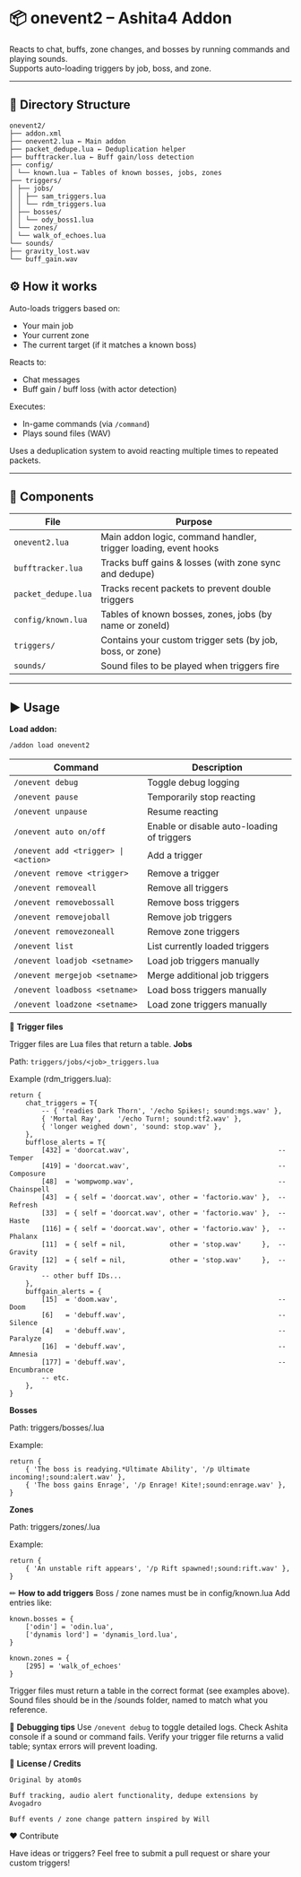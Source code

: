 # 📦 onevent2 – Ashita4 Addon

Reacts to chat, buffs, zone changes, and bosses by running commands and playing sounds.  
Supports auto-loading triggers by job, boss, and zone.

---

## 📂 Directory Structure
```
onevent2/
├── addon.xml
├── onevent2.lua ← Main addon
├── packet_dedupe.lua ← Deduplication helper
├── bufftracker.lua ← Buff gain/loss detection
├── config/
│ └── known.lua ← Tables of known bosses, jobs, zones
├── triggers/
│ ├── jobs/
│ │ ├── sam_triggers.lua
│ │ └── rdm_triggers.lua
│ ├── bosses/
│ │ └── ody_boss1.lua
│ └── zones/
│ └── walk_of_echoes.lua
└── sounds/
├── gravity_lost.wav
└── buff_gain.wav
```
## ⚙ How it works

Auto-loads triggers based on:

- Your main job  
- Your current zone  
- The current target (if it matches a known boss)

Reacts to:

- Chat messages  
- Buff gain / buff loss (with actor detection)

Executes:

- In-game commands (via `/command`)  
- Plays sound files (WAV)

Uses a deduplication system to avoid reacting multiple times to repeated packets.

---

## 🧩 Components

| File                  | Purpose                                                 |
|-----------------------|---------------------------------------------------------|
| `onevent2.lua`        | Main addon logic, command handler, trigger loading, event hooks |
| `bufftracker.lua`     | Tracks buff gains & losses (with zone sync and dedupe)  |
| `packet_dedupe.lua`   | Tracks recent packets to prevent double triggers        |
| `config/known.lua`    | Tables of known bosses, zones, jobs (by name or zoneId) |
| `triggers/`           | Contains your custom trigger sets (by job, boss, or zone) |
| `sounds/`             | Sound files to be played when triggers fire             |

---

## ▶️ Usage

**Load addon:**

```bash
/addon load onevent2
```
| Command                          | Description                         |
|---------------------------------|-----------------------------------|
| `/onevent debug`                 | Toggle debug logging               |
| `/onevent pause`                 | Temporarily stop reacting          |
| `/onevent unpause`               | Resume reacting                   |
| `/onevent auto on/off`           | Enable or disable auto-loading of triggers |
| `/onevent add <trigger> \| <action>` | Add a trigger                  |
| `/onevent remove <trigger>`      | Remove a trigger                  |
| `/onevent removeall`             | Remove all triggers               |
| `/onevent removebossall`         | Remove boss triggers              |
| `/onevent removejoball`          | Remove job triggers               |
| `/onevent removezoneall`         | Remove zone triggers              |
| `/onevent list`                  | List currently loaded triggers    |
| `/onevent loadjob <setname>`     | Load job triggers manually        |
| `/onevent mergejob <setname>`    | Merge additional job triggers     |
| `/onevent loadboss <setname>`    | Load boss triggers manually       |
| `/onevent loadzone <setname>`    | Load zone triggers manually       |

🎵 **Trigger files**

Trigger files are Lua files that return a table.
**Jobs**

Path: `triggers/jobs/<job>_triggers.lua`

Example (rdm_triggers.lua):
```
return {
    chat_triggers = T{
        -- { 'readies Dark Thorn', '/echo Spikes!; sound:mgs.wav' },
        { 'Mortal Ray',    '/echo Turn!; sound:tf2.wav' },
        { 'longer weighed down', 'sound: stop.wav' },
    },
    bufflose_alerts = T{
        [432] = 'doorcat.wav',                                     -- Temper
        [419] = 'doorcat.wav',                                     -- Composure
        [48]  = 'wompwomp.wav',                                    -- Chainspell
        [43]  = { self = 'doorcat.wav', other = 'factorio.wav' },  -- Refresh
        [33]  = { self = 'doorcat.wav', other = 'factorio.wav' },  -- Haste
        [116] = { self = 'doorcat.wav', other = 'factorio.wav' },  -- Phalanx
        [11]  = { self = nil,           other = 'stop.wav'     },  -- Gravity
        [12]  = { self = nil,           other = 'stop.wav'     },  -- Gravity
        -- other buff IDs...
    },
    buffgain_alerts = {
        [15]  = 'doom.wav',                                        -- Doom
        [6]   = 'debuff.wav',                                      -- Silence
        [4]   = 'debuff.wav',                                      -- Paralyze
        [16]  = 'debuff.wav',                                      -- Amnesia
        [177] = 'debuff.wav',                                      -- Encumbrance
        -- etc.
    },
}
```

**Bosses**

Path: triggers/bosses/<boss>.lua

Example:

```
return {
    { 'The boss is readying.*Ultimate Ability', '/p Ultimate incoming!;sound:alert.wav' },
    { 'The boss gains Enrage', '/p Enrage! Kite!;sound:enrage.wav' },
}
```
**Zones**

Path: triggers/zones/<zone>.lua

Example:

```
return {
    { 'An unstable rift appears', '/p Rift spawned!;sound:rift.wav' },
}
```

✏ **How to add triggers**
    Boss / zone names must be in config/known.lua
    Add entries like:
```
known.bosses = {
    ['odin'] = 'odin.lua',
    ['dynamis lord'] = 'dynamis_lord.lua',
}

known.zones = {
    [295] = 'walk_of_echoes' 
}
```
Trigger files must return a table in the correct format (see examples above).
Sound files should be in the /sounds folder, named to match what you reference.

🐛 **Debugging tips**
    Use `/onevent debug` to toggle detailed logs.
    Check Ashita console if a sound or command fails.
    Verify your trigger file returns a valid table; syntax errors will prevent loading.

📜 **License / Credits**

    Original by atom0s

    Buff tracking, audio alert functionality, dedupe extensions by Avogadro

    Buff events / zone change pattern inspired by Will

❤️ Contribute

Have ideas or triggers? Feel free to submit a pull request or share your custom triggers!

